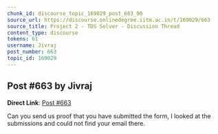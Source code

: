 ```yaml
---
chunk_id: discourse_topic_169029_post_663_00
source_url: https://discourse.onlinedegree.iitm.ac.in/t/169029/663
source_title: Project 2 - TDS Solver - Discussion Thread
content_type: discourse
tokens: 61
username: Jivraj
post_number: 663
topic_id: 169029
---
```


## Post #663 by Jivraj

**Direct Link**: [Post #663](https://discourse.onlinedegree.iitm.ac.in/t/169029/663)

Can you send us proof that you have submitted the form, I looked at the submissions and could not find your email there.
